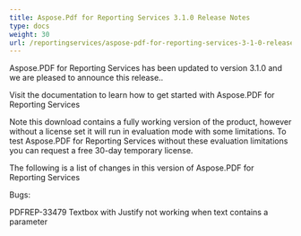 ```yaml
---
title: Aspose.Pdf for Reporting Services 3.1.0 Release Notes
type: docs
weight: 30
url: /reportingservices/aspose-pdf-for-reporting-services-3-1-0-release-notes/
---
```


Aspose.PDF for Reporting Services has been updated to version 3.1.0 and we are pleased to announce this release..

Visit the documentation to learn how to get started with Aspose.PDF for Reporting Services

Note this download contains a fully working version of the product, however without a license set it will run in evaluation mode with some limitations. To test Aspose.PDF for Reporting Services without these evaluation limitations you can request a free 30-day temporary license.

The following is a list of changes in this version of Aspose.PDF for Reporting Services

Bugs:

PDFREP-33479 Textbox with Justify not working when text contains a parameter
